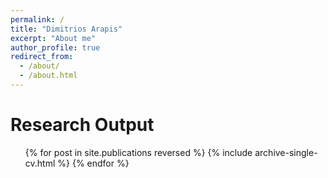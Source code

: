 ```yaml
---
permalink: /
title: "Dimitrios Arapis"
excerpt: "About me"
author_profile: true
redirect_from: 
  - /about/
  - /about.html
---
```




Research Output
======
  <ul>{% for post in site.publications reversed %}
    {% include archive-single-cv.html %}
  {% endfor %}</ul>